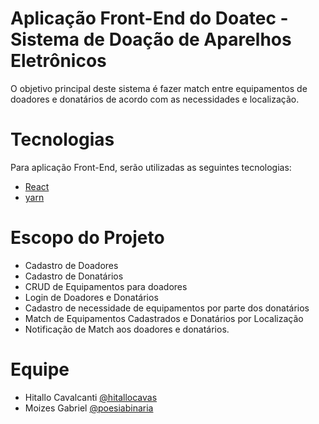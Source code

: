 # Aplicação Front-End do Doatec - Sistema de Doação de Aparelhos Eletrônicos 
O objetivo principal deste sistema é fazer match entre equipamentos de doadores e donatários de acordo com as necessidades e localização.

# Tecnologias
Para aplicação Front-End, serão utilizadas as seguintes tecnologias:
- [React](https://pt-br.reactjs.org/)
- [yarn](https://yarnpkg.com/)

# Escopo do Projeto
- Cadastro de Doadores
- Cadastro de Donatários
- CRUD de Equipamentos para doadores
- Login de Doadores e Donatários
- Cadastro de necessidade de equipamentos por parte dos donatários
- Match de Equipamentos Cadastrados e Donatários por Localização
- Notificação de Match aos doadores e donatários.

# Equipe
- Hitallo Cavalcanti [@hitallocavas](https://github.com/hitallocavas/)
- Moizes Gabriel [@poesiabinaria](https://github.com/poesiabinaria)
